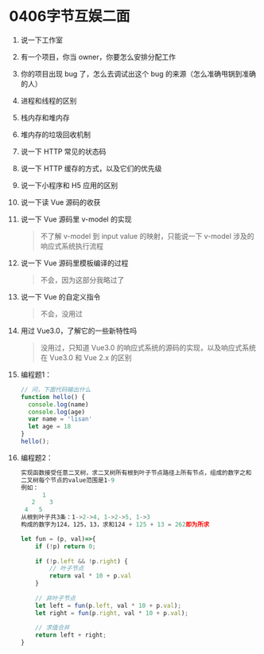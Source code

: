 # 0406字节互娱二面

1. 说一下工作室

2. 有一个项目，你当 owner，你要怎么安排分配工作

3. 你的项目出现 bug 了，怎么去调试出这个 bug 的来源（怎么准确甩锅到准确的人）

4. 进程和线程的区别

5. 栈内存和堆内存

6. 堆内存的垃圾回收机制

7. 说一下 HTTP 常见的状态码

8. 说一下 HTTP 缓存的方式，以及它们的优先级

9. 说一下小程序和 H5 应用的区别

10. 说一下读 Vue 源码的收获

11. 说一下 Vue 源码里 v-model 的实现

    > 不了解 v-model 到 input value 的映射，只能说一下 v-model 涉及的响应式系统执行流程

12. 说一下 Vue 源码里模板编译的过程

    > 不会，因为这部分我略过了

13. 说一下 Vue 的自定义指令

    > 不会，没用过

14. 用过 Vue3.0，了解它的一些新特性吗

    > 没用过，只知道 Vue3.0 的响应式系统的源码的实现，以及响应式系统在 Vue3.0 和 Vue 2.x 的区别

15. 编程题1：

    ```js
    // 问，下面代码输出什么
    function hello() {
      console.log(name)
      console.log(age)
      var name = 'lisan'
      let age = 18
    }
    hello();
    ```

16. 编程题2：

    ```js
    实现函数接受任意二叉树，求二叉树所有根到叶子节点路径上所有节点，组成的数字之和
    二叉树每个节点的value范围是1-9
    例如：
          1
       2    3 
     4   5
    从根到叶子共3条：1->2->4, 1->2->5, 1->3
    构成的数字为124，125，13，求和124 + 125 + 13 = 262即为所求
    
    let fun = (p, val)=>{ 
        if (!p) return 0;
        
        if (!p.left && !p.right) {
            // 叶子节点
            return val * 10 + p.val
        }
        
        // 非叶子节点
        let left = fun(p.left, val * 10 + p.val);
        let right = fun(p.right, val * 10 + p.val);
        
        // 求值合并
        return left + right;
    }
    ```

    